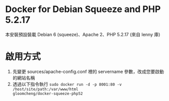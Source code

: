 # Docker for Debian Squeeze and PHP 5.2.17

本安裝預設裝載 Debian 6 (squeeze)、Apache 2、PHP 5.2.17 (來自 lenny 庫)

# 啟用方式

1. 先變更 sources/apache-config.conf 裡的 servername 參數，改成您要啟動的網站名稱
2. 透過以下指令執行
<code>sudo docker run -d -p 8001:80 -v /host/site/path:/var/www/html gloomcheng/docker-squeeze-php52</code>

